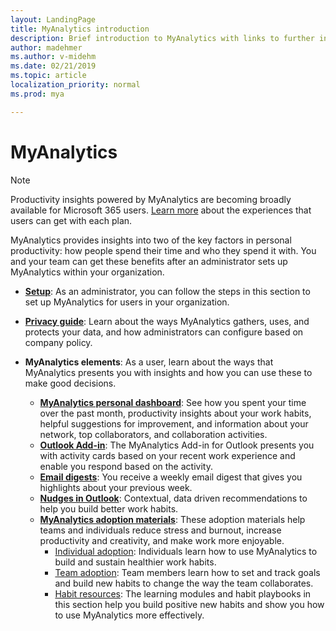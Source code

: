 ```yaml
---
layout: LandingPage
title: MyAnalytics introduction
description: Brief introduction to MyAnalytics with links to further information 
author: madehmer
ms.author: v-midehm
ms.date: 02/21/2019
ms.topic: article
localization_priority: normal 
ms.prod: mya

---
```


# MyAnalytics

> [!NOTE]
> Productivity insights powered by MyAnalytics are becoming broadly available for Microsoft 365 users. [Learn more](../myanalytics/overview/plans-environments.md) about the experiences that users can get with each plan.

MyAnalytics provides insights into two of the key factors in personal productivity: how people spend their time and who they spend it with. You and your team can get these benefits after an administrator sets up MyAnalytics within your organization.

* [**Setup**](../myanalytics/setup/Mya-setup-checklist.md): As an administrator, you can follow the steps in this section to set up MyAnalytics for users in your organization.

* [**Privacy guide**](../myanalytics/overview/Privacy-Guide.md): Learn about the ways MyAnalytics gathers, uses, and protects your data, and how administrators can configure based on company policy.
  
* **MyAnalytics elements**: As a user, learn about the ways that MyAnalytics presents you with insights and how you can use these to make good decisions.
  * [**MyAnalytics personal dashboard**](../myanalytics/use/dashboard-2.md): See how you spent your time over the past month, productivity insights about your work habits, helpful suggestions for improvement, and information about your network, top collaborators, and collaboration activities.
  * [**Outlook Add-in**](../myanalytics/use/add-in.md): The MyAnalytics Add-in for Outlook presents you with activity cards based on your recent work experience and enable you respond based on the activity.
  * [**Email digests**](../myanalytics/use/email-digest.md): You receive a weekly email digest that gives you highlights about your previous week.
  * [**Nudges in Outlook**](../myanalytics/use/mya-notifications.md): Contextual, data driven recommendations to help you build better work habits.
  * [**MyAnalytics adoption materials**](../myanalytics/use/MyA-Adoption/Adopt-myanalytics.md): These adoption materials help teams and individuals reduce stress and burnout, increase productivity and creativity, and make work more enjoyable.
    * [Individual adoption](../myanalytics/use/MyA-Adoption/Indiv-adopt-get-started.md): Individuals learn how to use MyAnalytics to build and sustain healthier work habits.
    * [Team adoption](../myanalytics/use/MyA-Adoption/Team-adopt-intro.md): Team members learn how to set and track goals and build new habits to change the way the team collaborates.
    * [Habit resources](../myanalytics/use/MyA-Adoption/Adopt-Learning-Modules.md): The learning modules and habit playbooks in this section help you build positive new habits and show you how to use MyAnalytics more effectively.
